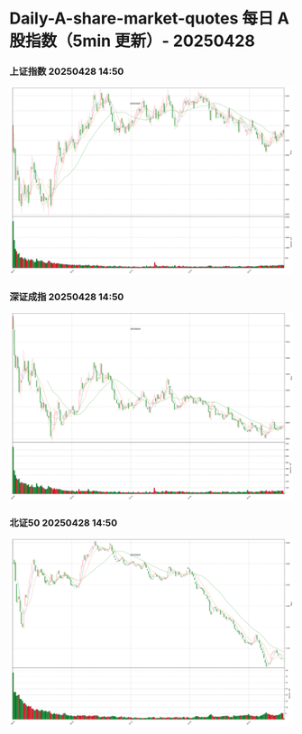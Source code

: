 
# Daily-A-share-market-quotes 每日 A 股指数（5min 更新）- 20250428

### 上证指数 20250428 14:50
![](./fig/2025/4/20250428-sh000001.png)

### 深证成指 20250428 14:50
![](./fig/2025/4/20250428-sz399001.png)

### 北证50 20250428 14:50
![](./fig/2025/4/20250428-bj899050.png)
